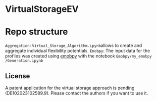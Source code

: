 # VirtualStorageEV


# Repo structure
```Aggregation```: ```Virtual_Storage_Algorithm.ipynb```allows to create and aggregate individual flexibility potentials.
```Emobpy```: The input data for the profiles was created using [emobpy](https://pypi.org/project/emobpy/) with the notebook ```Emobpy/my_emobpy
/Generation.ipynb```

## License
A patent application for the virtual storage approach is pending (DE102023102589.9). Please contact the authors if you want to use it.




